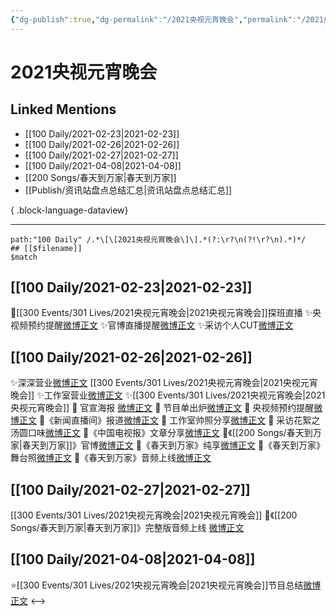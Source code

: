 ```yaml
---
{"dg-publish":true,"dg-permalink":"/2021央视元宵晚会","permalink":"/2021央视元宵晚会/","created":"2023-04-09T14:34:04.000+08:00","updated":"2023-04-10T16:06:48.000+08:00"}
---
```


# 2021央视元宵晚会

## Linked Mentions
- [[100 Daily/2021-02-23\|2021-02-23]]
- [[100 Daily/2021-02-26\|2021-02-26]]
- [[100 Daily/2021-02-27\|2021-02-27]]
- [[100 Daily/2021-04-08\|2021-04-08]]
- [[200 Songs/春天到万家\|春天到万家]]
- [[Publish/资讯站盘点总结汇总\|资讯站盘点总结汇总]]

{ .block-language-dataview}

---

```expander
path:"100 Daily" /.*\[\[2021央视元宵晚会\]\].*(?:\r?\n(?!\r?\n).*)*/
## [[$filename]]
$match
```
## [[100 Daily/2021-02-23\|2021-02-23]]
🌟[[300 Events/301 Lives/2021央视元宵晚会\|2021央视元宵晚会]]探班直播
✨央视频预约提醒[微博正文](https://m.weibo.cn/6466290670/4607836481652538)
✨官博直播提醒[微博正文](https://m.weibo.cn/6466290670/4607837332570315)
✨采访个人CUT[微博正文](https://m.weibo.cn/6466290670/4607874283606225)
## [[100 Daily/2021-02-26\|2021-02-26]]
✨深深营业[微博正文](https://m.weibo.cn/6466290670/4608965462199007) [[300 Events/301 Lives/2021央视元宵晚会\|2021央视元宵晚会]]
✨工作室营业[微博正文](https://m.weibo.cn/6466290670/4609000656079888)
✨[[300 Events/301 Lives/2021央视元宵晚会\|2021央视元宵晚会]]
🌱 官宣海报 [微博正文](https://m.weibo.cn/6466290670/4608915704910733)
🌱 节目单出炉[微博正文](https://m.weibo.cn/6466290670/4608902023087673)
🌱 央视频预约提醒[微博正文](https://m.weibo.cn/6466290670/4608914139647941)
🌱《新闻直播间》报道[微博正文](https://m.weibo.cn/6466290670/4608930993670942)
🌱 工作室帅照分享[微博正文](https://m.weibo.cn/6466290670/4608996932062639)
🌱 采访花絮之汤圆口味[微博正文](https://m.weibo.cn/6466290670/4608818471764107)
🌱《中国电视报》文章分享[微博正文](https://m.weibo.cn/6466290670/4608843399040637)
🌱《[[200 Songs/春天到万家\|春天到万家]]》官博[微博正文](https://m.weibo.cn/6466290670/4608953264114623)
🌱《春天到万家》纯享[微博正文](https://m.weibo.cn/6466290670/4608959459362040)
🌱《春天到万家》舞台照[微博正文](https://m.weibo.cn/6466290670/4608964668955042)
🌱《春天到万家》音频上线[微博正文](https://m.weibo.cn/6466290670/4608966661251861)
## [[100 Daily/2021-02-27\|2021-02-27]]
[[300 Events/301 Lives/2021央视元宵晚会\|2021央视元宵晚会]]
🌟《[[200 Songs/春天到万家\|春天到万家]]》完整版音频上线 [微博正文](https://m.weibo.cn/6466290670/4609264586853311)

## [[100 Daily/2021-04-08\|2021-04-08]]
⭐[[300 Events/301 Lives/2021央视元宵晚会\|2021央视元宵晚会]]节目总结[微博正文](https://m.weibo.cn/6466290670/4623801890118108)
<-->